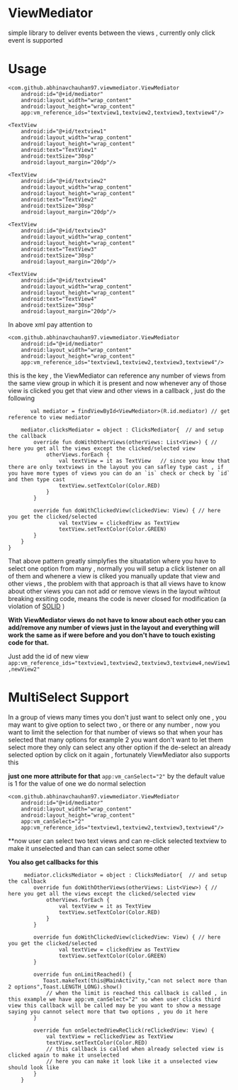 # ViewMediator
simple library to deliver events between the views , currently only click event is supported

<h1> Usage </h1>

 <LinearLayout xmlns:android="http://schemas.android.com/apk/res/android"
    xmlns:app="http://schemas.android.com/apk/res-auto"
    xmlns:tools="http://schemas.android.com/tools"
    android:layout_width="match_parent"
    android:layout_height="match_parent"
    android:orientation="vertical"
    tools:context=".MainActivity">

    <com.github.abhinavchauhan97.viewmediator.ViewMediator
        android:id="@+id/mediator"
        android:layout_width="wrap_content"
        android:layout_height="wrap_content"
        app:vm_reference_ids="textview1,textview2,textview3,textview4"/>

    <TextView
        android:id="@+id/textview1"
        android:layout_width="wrap_content"
        android:layout_height="wrap_content"
        android:text="TextView1"
        android:textSize="30sp"
        android:layout_margin="20dp"/>

    <TextView
        android:id="@+id/textview2"
        android:layout_width="wrap_content"
        android:layout_height="wrap_content"
        android:text="TextView2"
        android:textSize="30sp"
        android:layout_margin="20dp"/>

    <TextView
        android:id="@+id/textview3"
        android:layout_width="wrap_content"
        android:layout_height="wrap_content"
        android:text="TextView3"
        android:textSize="30sp"
        android:layout_margin="20dp"/>

    <TextView
        android:id="@+id/textview4"
        android:layout_width="wrap_content"
        android:layout_height="wrap_content"
        android:text="TextView4"
        android:textSize="30sp"
        android:layout_margin="20dp"/>

</LinearLayout>



In above xml pay attention to 
      
        
    <com.github.abhinavchauhan97.viewmediator.ViewMediator
        android:id="@+id/mediator"
        android:layout_width="wrap_content"
        android:layout_height="wrap_content"
        app:vm_reference_ids="textview1,textview2,textview3,textview4"/>
        
 this is the key , the ViewMediator can reference any number of views from the same view group in which it is present and now whenever any of those view is clicked you get    that view and other views in a callback  , just do the following 
 
           val mediator = findViewById<ViewMediator>(R.id.mediator) // get reference to view mediator
        
        mediator.clicksMediator = object : ClicksMediator{  // and setup the callback 
            override fun doWithOtherViews(otherViews: List<View>) { // here you get all the views except the clicked/selected view
                otherViews.forEach { 
                    val textView = it as TextView   // since you know that there are only textviews in the layout you can safley type cast , if you have more types of views you can do an `is` check or check by `id` and then type cast
                    textView.setTextColor(Color.RED)
                }
            }
            
            override fun doWithClickedView(clickedView: View) { // here you get the clicked/selected
                    val textView = clickedView as TextView
                    textView.setTextColor(Color.GREEN)
            }
        }
    }
    
That above pattern greatly simplyfies the situatation where you have to select one option from many , normally you will setup a click listener on all of them and whenere a view is cliked you manually update that view and other views , the problem with that approach is that all views have to know about other views you can not add or remove views in the layout wihtout breaking exsiting code, means the code is never closed for modification (a violation of [SOLID](https://en.wikipedia.org/wiki/SOLID) )  


**With ViewMediator views do not have to know about each other you can add/remove any number of views just in the layout and everything will work the same as if were before  and you don't have to touch existing code for that.**

 Just add the id of new view  `app:vm_reference_ids="textview1,textview2,textview3,textview4,newView1,newView2"`
 
 
 <h1> MultiSelect Support </h1> 
 
 In a group of views many times you don't just want to select only one , you may want to give option to select two , or there or any number , now you want to limit the selection for that number of views so that when your has selected that many options for example 2 you want don't want to let them select more they only can select any other option if the de-select an already selected option by click on it again , fortunately ViewMediator  also supports this
 
**just one more attribute for that**  `app:vm_canSelect="2"` by the default value is 1 for the value of one we do normal selection 


       
    <com.github.abhinavchauhan97.viewmediator.ViewMediator
        android:id="@+id/mediator"
        android:layout_width="wrap_content"
        android:layout_height="wrap_content"
        app:vm_canSelect="2"
        app:vm_reference_ids="textview1,textview2,textview3,textview4"/>
        
**now user can select two text views and can re-click selected textview to make it unselected and than can can select some other 

**You also get callbacks for this** 


         mediator.clicksMediator = object : ClicksMediator{  // and setup the callback
            override fun doWithOtherViews(otherViews: List<View>) { // here you get all the views except the clicked/selected view
                otherViews.forEach {
                    val textView = it as TextView
                    textView.setTextColor(Color.RED)
                }
            }

            override fun doWithClickedView(clickedView: View) { // here you get the clicked/selected
                    val textView = clickedView as TextView
                    textView.setTextColor(Color.GREEN)
            }

            override fun onLimitReached() { 
               Toast.makeText(this@MainActivity,"can not select more than 2 options",Toast.LENGTH_LONG).show()
                // when the limit is reached this callback is called , in this example we have app:vm_canSelect="2" so when user clicks third view this callback will be called may be you want to show a message saying you cannot select more that two options , you do it here
            }

            override fun onSelectedViewReClick(reClickedView: View) {
                val textView = reClickedView as TextView
                textView.setTextColor(Color.RED)         
                // this callback is called when already selected view is clicked again to make it unselected
                // here you can make it look like it a unselected view should look like
            }
        }




